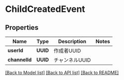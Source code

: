 # ChildCreatedEvent

## Properties
Name | Type | Description | Notes
------------ | ------------- | ------------- | -------------
**userId** | **UUID** | 作成者UUID | 
**channelId** | **UUID** | チャンネルUUID | 

[[Back to Model list]](../README.md#documentation-for-models) [[Back to API list]](../README.md#documentation-for-api-endpoints) [[Back to README]](../README.md)


